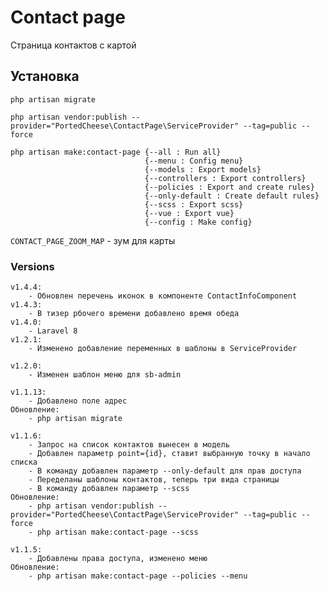 # Contact page

Страница контактов с картой

## Установка
    php artisan migrate
    
    php artisan vendor:publish --provider="PortedCheese\ContactPage\ServiceProvider" --tag=public --force

    php artisan make:contact-page {--all : Run all}
                                  {--menu : Config menu}
                                  {--models : Export models}
                                  {--controllers : Export controllers}
                                  {--policies : Export and create rules}
                                  {--only-default : Create default rules}
                                  {--scss : Export scss}
                                  {--vue : Export vue}
                                  {--config : Make config}
    
`CONTACT_PAGE_ZOOM_MAP` - зум для карты

### Versions
    v1.4.4: 
        - Обновлен перечень иконок в компоненте ContactInfoComponent
    v1.4.3: 
        - В тизер рбочего времени добавлено время обеда  
    v1.4.0:
        - Laravel 8
    v1.2.1:
        - Изменено добавление переменных в шаблоны в ServiceProvider
    
    v1.2.0:
        - Изменен шаблон меню для sb-admin
        
    v1.1.13:
        - Добавлено поле адрес
    Обновление:
        - php artisan migrate
        
    v1.1.6:
        - Запрос на список контактов вынесен в модель
        - Добавлен параметр point={id}, ставит выбранную точку в начало списка
        - В команду добавлен параметр --only-default для прав доступа
        - Переделаны шаблоны контактов, теперь три вида страницы
        - В команду добавлен параметр --scss
    Обновление:
        - php artisan vendor:publish --provider="PortedCheese\ContactPage\ServiceProvider" --tag=public --force
        - php artisan make:contact-page --scss
    
    v1.1.5:
        - Добавлены права доступа, изменено меню
    Обновление:
        - php artisan make:contact-page --policies --menu